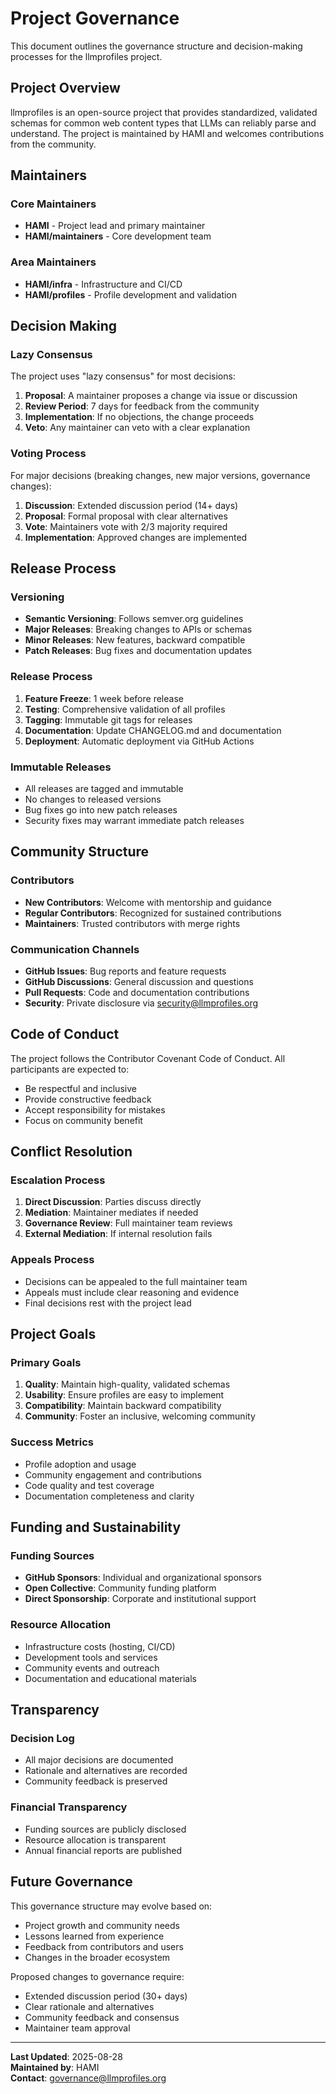 # Project Governance

This document outlines the governance structure and decision-making processes for the llmprofiles project.

## Project Overview

llmprofiles is an open-source project that provides standardized, validated schemas for common web content types that LLMs can reliably parse and understand. The project is maintained by HAMI and welcomes contributions from the community.

## Maintainers

### Core Maintainers
- **HAMI** - Project lead and primary maintainer
- **HAMI/maintainers** - Core development team

### Area Maintainers
- **HAMI/infra** - Infrastructure and CI/CD
- **HAMI/profiles** - Profile development and validation

## Decision Making

### Lazy Consensus
The project uses "lazy consensus" for most decisions:

1. **Proposal**: A maintainer proposes a change via issue or discussion
2. **Review Period**: 7 days for feedback from the community
3. **Implementation**: If no objections, the change proceeds
4. **Veto**: Any maintainer can veto with a clear explanation

### Voting Process
For major decisions (breaking changes, new major versions, governance changes):

1. **Discussion**: Extended discussion period (14+ days)
2. **Proposal**: Formal proposal with clear alternatives
3. **Vote**: Maintainers vote with 2/3 majority required
4. **Implementation**: Approved changes are implemented

## Release Process

### Versioning
- **Semantic Versioning**: Follows semver.org guidelines
- **Major Releases**: Breaking changes to APIs or schemas
- **Minor Releases**: New features, backward compatible
- **Patch Releases**: Bug fixes and documentation updates

### Release Process
1. **Feature Freeze**: 1 week before release
2. **Testing**: Comprehensive validation of all profiles
3. **Tagging**: Immutable git tags for releases
4. **Documentation**: Update CHANGELOG.md and documentation
5. **Deployment**: Automatic deployment via GitHub Actions

### Immutable Releases
- All releases are tagged and immutable
- No changes to released versions
- Bug fixes go into new patch releases
- Security fixes may warrant immediate patch releases

## Community Structure

### Contributors
- **New Contributors**: Welcome with mentorship and guidance
- **Regular Contributors**: Recognized for sustained contributions
- **Maintainers**: Trusted contributors with merge rights

### Communication Channels
- **GitHub Issues**: Bug reports and feature requests
- **GitHub Discussions**: General discussion and questions
- **Pull Requests**: Code and documentation contributions
- **Security**: Private disclosure via security@llmprofiles.org

## Code of Conduct

The project follows the Contributor Covenant Code of Conduct. All participants are expected to:

- Be respectful and inclusive
- Provide constructive feedback
- Accept responsibility for mistakes
- Focus on community benefit

## Conflict Resolution

### Escalation Process
1. **Direct Discussion**: Parties discuss directly
2. **Mediation**: Maintainer mediates if needed
3. **Governance Review**: Full maintainer team reviews
4. **External Mediation**: If internal resolution fails

### Appeals Process
- Decisions can be appealed to the full maintainer team
- Appeals must include clear reasoning and evidence
- Final decisions rest with the project lead

## Project Goals

### Primary Goals
1. **Quality**: Maintain high-quality, validated schemas
2. **Usability**: Ensure profiles are easy to implement
3. **Compatibility**: Maintain backward compatibility
4. **Community**: Foster an inclusive, welcoming community

### Success Metrics
- Profile adoption and usage
- Community engagement and contributions
- Code quality and test coverage
- Documentation completeness and clarity

## Funding and Sustainability

### Funding Sources
- **GitHub Sponsors**: Individual and organizational sponsors
- **Open Collective**: Community funding platform
- **Direct Sponsorship**: Corporate and institutional support

### Resource Allocation
- Infrastructure costs (hosting, CI/CD)
- Development tools and services
- Community events and outreach
- Documentation and educational materials

## Transparency

### Decision Log
- All major decisions are documented
- Rationale and alternatives are recorded
- Community feedback is preserved

### Financial Transparency
- Funding sources are publicly disclosed
- Resource allocation is transparent
- Annual financial reports are published

## Future Governance

This governance structure may evolve based on:

- Project growth and community needs
- Lessons learned from experience
- Feedback from contributors and users
- Changes in the broader ecosystem

Proposed changes to governance require:
- Extended discussion period (30+ days)
- Clear rationale and alternatives
- Community feedback and consensus
- Maintainer team approval

---

**Last Updated**: 2025-08-28  
**Maintained by**: HAMI  
**Contact**: governance@llmprofiles.org
